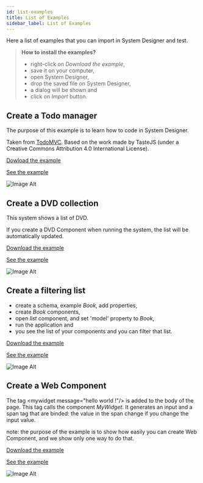 ```yaml
---
id: list-examples
title: List of Examples
sidebar_label: List of Examples
---
```


Here a list of examples that you can import in System Designer and test.

>**How to install the examples?**
>
>- right-click on *Download the example*,
>- save it on your computer,
>- open System Designer,
>- drop the saved file on System Designer,
>- a dialog will be shown and
>- click on *Import* button.

## Create a Todo manager

The purpose of this example is to learn how to code in System Designer.

Taken from [TodoMVC](http://todomvc.com). Based on the work made by TasteJS (under a Creative Commons Attribution 4.0 International License).

[Dowload the example](https://raw.githubusercontent.com/design-first/system-designer/master/examples/todo-mvc.json)

[See the example](https://designfirst.io/examples/todo-mvc.html)

![Image Alt](../../img/list-examples-todomvc.png)

## Create a DVD collection

This system shows a list of DVD.

If you create a DVD Component when running the system, the list will be automatically updated.

[Download the example](https://raw.githubusercontent.com/design-first/system-designer/master/examples/dvd-collection.json)

[See the example](https://designfirst.io/examples/dvd-collection.html)

![Image Alt](../../img/list-examples-dvd-collection.png)

## Create a filtering list

* create a schema, example *Book*, add properties,
* create *Book* components,
* open *list* component, and set 'model' property to *Book*,
* run the application and
* you see the list of your components and you can filter that list.

[Download the example](https://raw.githubusercontent.com/design-first/system-designer/master/examples/filtering-list.json)

[See the example](https://designfirst.io/examples/filtering-list.html)

![Image Alt](../../img/list-examples-filtering-list.png)

## Create a Web Component

The tag &lt;mywidget message="hello world !"/> is added to the body of the page. This tag calls the component *MyWidget*. It generates an input and a span tag that are binded: the value in the span change if you change the input value.

note: the purpose of the example is to show how easily you can create Web Component, and we show only one way to do that.

[Download the example](https://raw.githubusercontent.com/design-first/system-designer/master/examples/web-components.json)

[See the example](https://designfirst.io/examples/web-components.html)

![Image Alt](../../img/list-examples-web-component.png)